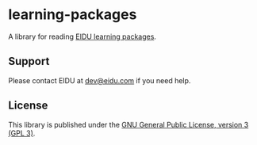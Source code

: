 # learning-packages

A library for reading [EIDU learning packages](https://dev.eidu.com/creating-a-learning-package).

## Support

Please contact EIDU at [dev@eidu.com](mailto:dev@eidu.com) if you need help.

## License

This library is published under the
[GNU General Public License, version 3 (GPL 3)](https://github.com/EIDU/integration-test-app/blob/main/LICENSE).
